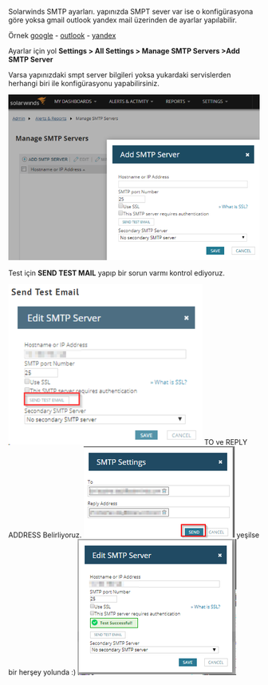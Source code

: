 Solarwinds SMTP ayarları.
yapınızda SMPT sever var ise o konfigürasyona göre yoksa gmail outlook yandex mail üzerinden de ayarlar yapılabilir. 

Örnek  [google](https://support.google.com/a/answer/176600?hl=tr) - [outlook](https://support.microsoft.com/tr-tr/office/outlook-com-i%C3%A7in-pop-imap-ve-smtp-ayarlar%C4%B1-d088b986-291d-42b8-9564-9c414e2aa040) - [yandex](https://yandex.com.tr/support/mail/mail-clients/the-bat.html)

Ayarlar için yol  **Settings > All Settings > Manage SMTP Servers >Add SMTP Server**

Varsa yapınızdaki smpt server bilgileri yoksa yukardaki servislerden herhangi biri ile konfigürasyonu yapabilirsiniz.

<img src="https://github.com/3QU1N0X3/Solarwinds/blob/main/assets/SW42.png">

Test için **SEND TEST MAIL** yapıp bir sorun varmı kontrol ediyoruz.


<img src="https://github.com/3QU1N0X3/Solarwinds/blob/main/assets/SW44.png">
TO ve REPLY ADDRESS Belirliyoruz. 

<img src="https://github.com/3QU1N0X3/Solarwinds/blob/main/assets/SW45.png">
yeşilse bir herşey yolunda :)

<img src="https://github.com/3QU1N0X3/Solarwinds/blob/main/assets/SW46.png">



